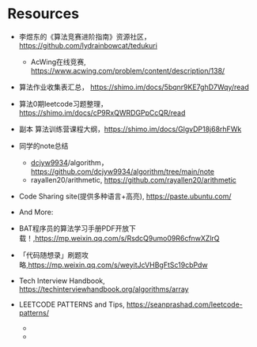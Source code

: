 # Resources



- 李煜东的《算法竞赛进阶指南》资源社区， https://github.com/lydrainbowcat/tedukuri
  - AcWing在线竞赛, https://www.acwing.com/problem/content/description/138/
- 算法作业收集表汇总， https://shimo.im/docs/5bqnr9KE7ghD7Wqy/read
- 算法0期leetcode习题整理，https://shimo.im/docs/cP9RxQWRDGPpCcQR/read
- 副本 算法训练营课程大纲，https://shimo.im/docs/GlgvDP18j68rhFWk
- 同学的note总结
  - [dcjyw9934](https://github.com/dcjyw9934)/algorithm，https://github.com/dcjyw9934/algorithm/tree/main/note
  - rayallen20/arithmetic, https://github.com/rayallen20/arithmetic
- Code Sharing site(提供多种语言+高亮), https://paste.ubuntu.com/
- And More:
- BAT程序员的算法学习手册PDF开放下载！,https://mp.weixin.qq.com/s/RsdcQ9umo09R6cfnwXZlrQ
- 「代码随想录」刷题攻略,https://mp.weixin.qq.com/s/weyitJcVHBgFtSc19cbPdw
- Tech Interview Handbook, https://techinterviewhandbook.org/algorithms/array
- LEETCODE PATTERNS and Tips, https://seanprashad.com/leetcode-patterns/
  
  - 
  
  - 
